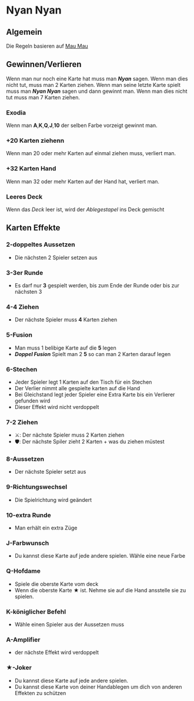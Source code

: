Nyan Nyan
==========================

Algemein
--------------------------
Die Regeln basieren auf [Mau Mau](https://de.wikipedia.org/wiki/Mau-Mau_(Kartenspiel))

Gewinnen/Verlieren
---------------------------
Wenn man nur noch eine Karte hat muss man **_Nyan_** sagen. Wenn man dies nicht tut, muss man 2 Karten ziehen. Wenn man seine letzte Karte spielt muss man **_Nyan Nyan_** sagen und dann gewinnt man. Wenn man dies nicht tut muss man 7 Karten ziehen. 

### Exodia
Wenn man **A**,**K**,**Q**,**J**,**10** der selben Farbe vorzeigt gewinnt man.

### +20 Karten ziehenn
Wenn man 20 oder mehr Karten auf einmal ziehen muss, verliert man.

### +32 Karten Hand
Wenn man 32 oder mehr Karten auf der Hand hat, verliert man.

### Leeres Deck
Wenn das _Deck_ leer ist, wird der _Ablegestapel_ ins Deck gemischt

Karten Effekte
--------------------------

### 2-doppeltes Aussetzen
- Die nächsten 2 Spieler setzen aus

### 3-3er Runde
- Es darf nur **3** gespielt werden, bis zum Ende der Runde oder bis zur nächsten 3

### 4-4 Ziehen
- Der n&auml;chste Spieler muss **4** Karten ziehen

### 5-Fusion
- Man muss 1 belibige Karte auf die **5** legen
- **_Doppel Fusion_** Spielt man 2 **5** so can man 2 Karten darauf legen

### 6-Stechen
- Jeder Spieler legt 1 Karten auf den Tisch für ein Stechen
- Der Verlier nimmt alle gespielte karten auf die Hand
- Bei Gleichstand legt jeder Spieler eine Extra Karte bis ein Verlierer gefunden wird
- Dieser Effekt wird nicht verdoppelt

### 7-2 Ziehen
- ⚔️: Der nächste Spieler muss 2 Karten ziehen
- 🛡️: Der nächste Spiler zieht 2 Karten + was du ziehen müstest

### 8-Aussetzen
- Der nächste Spieler setzt aus

### 9-Richtungswechsel
- Die Spielrichtung wird geändert

### 10-extra Runde
- Man erhält ein extra Züge

### J-Farbwunsch
- Du kannst diese Karte auf jede andere spielen. Wähle eine neue Farbe

### Q-Hofdame
- Spiele die oberste Karte vom deck
- Wenn die oberste Karte &#9733; ist. Nehme sie auf die Hand ansstelle sie zu spielen.

### K-königlicher Befehl
- Wähle einen Spieler aus der Aussetzen muss

### A-Amplifier
- der nächste Effekt wird verdoppelt

### &#9733;-Joker
- Du kannst diese Karte auf jede andere spielen.
- Du kannst diese Karte von deiner Handablegen um dich von anderen Effekten zu schützen
